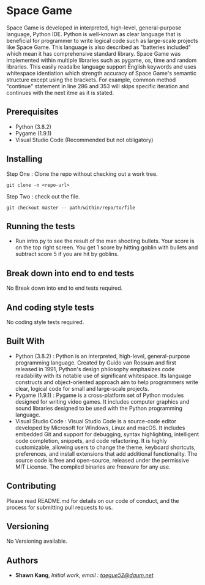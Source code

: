 # Space Game
 Space Game is developed in interpreted, high-level, general-purpose language, Python IDE. Python is well-known as clear language that is beneficial for programmer to write logical code such as large-scale projects like Space Game. This language is also described as "batteries included" which mean it has comprehensive standard library. Space Game was implemented within multiple libraries such as pygame, os, time and random libraries. This easily readalbe language support English keywords and uses whitespace identiation which strength accuracy of Space Game's semantic structure except using the brackets. For example, common method "continue" statement in line 286 and 353 will skips specific iteration and continues with the next itme as it is stated. 
 

## Prerequisites

* Python (3.8.2)
* Pygame (1.9.1)
* Visual Studio Code (Recommended but not obligatory)

## Installing

Step One : Clone the repo without checking out a work tree.
```
git clone -n <repo-url>
```
Step Two : check out the file.
```
git checkout master -- path/within/repo/to/file
```

## Running the tests

* Run intro.py to see the result of the man shooting bullets. Your score is on the top right screen. You get 1 score by hitting goblin with bullets and subtract score 5 if you are hit by goblins.

## Break down into end to end tests

No Break down into end to end tests required.

## And coding style tests

No coding style tests required.

## Built With

* Python (3.8.2) : Python is an interpreted, high-level, general-purpose programming language. Created by Guido van Rossum and first released in 1991, Python's design philosophy emphasizes code readability with its notable use of significant whitespace. Its language constructs and object-oriented approach aim to help programmers write clear, logical code for small and large-scale projects.
* Pygame (1.9.1) : Pygame is a cross-platform set of Python modules designed for writing video games. It includes computer graphics and sound libraries designed to be used with the Python programming language.
* Visual Studio Code : Visual Studio Code is a source-code editor developed by Microsoft for Windows, Linux and macOS. It includes embedded Git and support for debugging, syntax highlighting, intelligent code completion, snippets, and code refactoring. It is highly customizable, allowing users to change the theme, keyboard shortcuts, preferences, and install extensions that add additional functionality. The source code is free and open-source, released under the permissive MIT License. The compiled binaries are freeware for any use.

## Contributing

Please read README.md for details on our code of conduct, and the process for submitting pull requests to us.

## Versioning

No Versioning available.

## Authors

* **Shawn Kang**,  *Initial work*,  *email : taegue52@daum.net*
